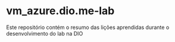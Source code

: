 # vm_azure.dio.me-lab
Este repositório contém o resumo das lições aprendidas durante o desenvolvimento do lab na DIO

